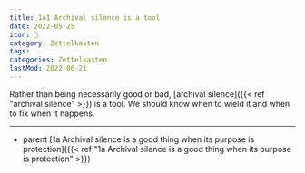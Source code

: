 ```yaml
---
title: 1a1 Archival silence is a tool
date: 2022-05-25
icon: 🔖
category: Zettelkasten
tags:
categories: Zettelkasten
lastMod: 2022-06-21
---
```

Rather than being necessarily good or bad, [archival silence]({{< ref "archival silence" >}}) is a tool. We should know when to wield it and when to fix when it happens.

-----

- parent [1a Archival silence is a good thing when its purpose is protection]({{< ref "1a Archival silence is a good thing when its purpose is protection" >}})
